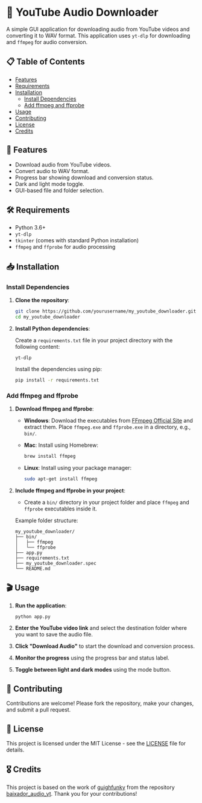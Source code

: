 # 🎵 YouTube Audio Downloader

A simple GUI application for downloading audio from YouTube videos and converting it to WAV format. This application uses `yt-dlp` for downloading and `ffmpeg` for audio conversion.

## 📋 Table of Contents

- [Features](#features)
- [Requirements](#requirements)
- [Installation](#installation)
  - [Install Dependencies](#install-dependencies)
  - [Add ffmpeg and ffprobe](#add-ffmpeg-and-ffprobe)
- [Usage](#usage)
- [Contributing](#contributing)
- [License](#license)
- [Credits](#credits)

## 🚀 Features

- Download audio from YouTube videos.
- Convert audio to WAV format.
- Progress bar showing download and conversion status.
- Dark and light mode toggle.
- GUI-based file and folder selection.

## 🛠️ Requirements

- Python 3.6+
- `yt-dlp`
- `tkinter` (comes with standard Python installation)
- `ffmpeg` and `ffprobe` for audio processing

## 📥 Installation

### Install Dependencies

1. **Clone the repository**:

    ```bash
    git clone https://github.com/yourusername/my_youtube_downloader.git
    cd my_youtube_downloader
    ```

2. **Install Python dependencies**:

    Create a `requirements.txt` file in your project directory with the following content:

    ```
    yt-dlp
    ```

    Install the dependencies using pip:

    ```bash
    pip install -r requirements.txt
    ```

### Add ffmpeg and ffprobe

1. **Download ffmpeg and ffprobe**:

    - **Windows**: Download the executables from [FFmpeg Official Site](https://ffmpeg.org/download.html) and extract them. Place `ffmpeg.exe` and `ffprobe.exe` in a directory, e.g., `bin/`.

    - **Mac**: Install using Homebrew:
      ```bash
      brew install ffmpeg
      ```

    - **Linux**: Install using your package manager:
      ```bash
      sudo apt-get install ffmpeg
      ```

2. **Include ffmpeg and ffprobe in your project**:

    - Create a `bin/` directory in your project folder and place `ffmpeg` and `ffprobe` executables inside it.

    Example folder structure:

    ```
    my_youtube_downloader/
    ├── bin/
    │   ├── ffmpeg
    │   └── ffprobe
    ├── app.py
    ├── requirements.txt
    ├── my_youtube_downloader.spec
    └── README.md
    ```

## 🎬 Usage

1. **Run the application**:

    ```bash
    python app.py
    ```

2. **Enter the YouTube video link** and select the destination folder where you want to save the audio file.

3. **Click "Download Audio"** to start the download and conversion process.

4. **Monitor the progress** using the progress bar and status label.

5. **Toggle between light and dark modes** using the mode button.

## 🤝 Contributing

Contributions are welcome! Please fork the repository, make your changes, and submit a pull request.

## 📝 License

This project is licensed under the MIT License - see the [LICENSE](LICENSE) file for details.

## 🎖️ Credits

This project is based on the work of [guighfunky](https://github.com/guighfunky) from the repository [baixador_audio_yt](https://github.com/guighfunky/baixador_audio_yt). Thank you for your contributions!

